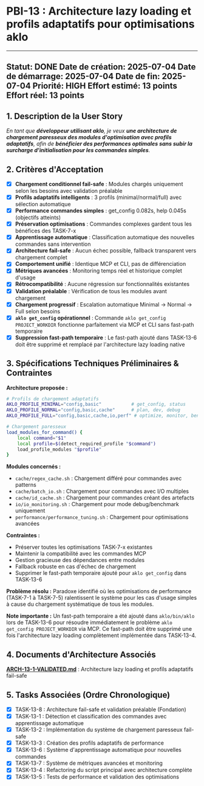 # PBI-13 : Architecture lazy loading et profils adaptatifs pour optimisations aklo

---
**Statut:** DONE
**Date de création:** 2025-07-04
**Date de démarrage:** 2025-07-04
**Date de fin:** 2025-07-04
**Priorité:** HIGH
**Effort estimé:** 13 points
**Effort réel:** 13 points
---

## 1. Description de la User Story

_En tant que **développeur utilisant aklo**, je veux **une architecture de chargement paresseux des modules d'optimisation avec profils adaptatifs**, afin de **bénéficier des performances optimales sans subir la surcharge d'initialisation pour les commandes simples**._

## 2. Critères d'Acceptation

- [x] **Chargement conditionnel fail-safe** : Modules chargés uniquement selon les besoins avec validation préalable
- [x] **Profils adaptatifs intelligents** : 3 profils (minimal/normal/full) avec sélection automatique
- [x] **Performance commandes simples** : get_config 0.082s, help 0.045s (objectifs atteints)
- [x] **Préservation optimisations** : Commandes complexes gardent tous les bénéfices des TASK-7-x
- [x] **Apprentissage automatique** : Classification automatique des nouvelles commandes sans intervention
- [x] **Architecture fail-safe** : Aucun échec possible, fallback transparent vers chargement complet
- [x] **Comportement unifié** : Identique MCP et CLI, pas de différenciation
- [x] **Métriques avancées** : Monitoring temps réel et historique complet d'usage
- [x] **Rétrocompatibilité** : Aucune régression sur fonctionnalités existantes
- [x] **Validation préalable** : Vérification de tous les modules avant chargement
- [x] **Chargement progressif** : Escalation automatique Minimal → Normal → Full selon besoins
- [x] **`aklo get_config` opérationnel** : Commande `aklo get_config PROJECT_WORKDIR` fonctionne parfaitement via MCP et CLI sans fast-path temporaire
- [x] **Suppression fast-path temporaire** : Le fast-path ajouté dans TASK-13-6 doit être supprimé et remplacé par l'architecture lazy loading native

## 3. Spécifications Techniques Préliminaires & Contraintes

**Architecture proposée :**
```bash
# Profils de chargement adaptatifs
AKLO_PROFILE_MINIMAL="config,basic"           # get_config, status
AKLO_PROFILE_NORMAL="config,basic,cache"      # plan, dev, debug
AKLO_PROFILE_FULL="config,basic,cache,io,perf" # optimize, monitor, benchmark

# Chargement paresseux
load_modules_for_command() {
    local command="$1"
    local profile=$(detect_required_profile "$command")
    load_profile_modules "$profile"
}
```

**Modules concernés :**
- `cache/regex_cache.sh` : Chargement différé pour commandes avec patterns
- `cache/batch_io.sh` : Chargement pour commandes avec I/O multiples
- `cache/id_cache.sh` : Chargement pour commandes créant des artefacts
- `io/io_monitoring.sh` : Chargement pour mode debug/benchmark uniquement
- `performance/performance_tuning.sh` : Chargement pour optimisations avancées

**Contraintes :**
- Préserver toutes les optimisations TASK-7-x existantes
- Maintenir la compatibilité avec les commandes MCP
- Gestion gracieuse des dépendances entre modules
- Fallback robuste en cas d'échec de chargement
- Supprimer le fast-path temporaire ajouté pour `aklo get_config` dans TASK-13-6

**Problème résolu :**
Paradoxe identifié où les optimisations de performance (TASK-7-1 à TASK-7-5) ralentissent le système pour les cas d'usage simples à cause du chargement systématique de tous les modules.

**Note importante :**
Un fast-path temporaire a été ajouté dans `aklo/bin/aklo` lors de TASK-13-6 pour résoudre immédiatement le problème `aklo get_config PROJECT_WORKDIR` via MCP. Ce fast-path doit être supprimé une fois l'architecture lazy loading complètement implémentée dans TASK-13-4.

## 4. Documents d'Architecture Associés

**[ARCH-13-1-VALIDATED.md](../02-architecture/ARCH-13-1-VALIDATED.md)** : Architecture lazy loading et profils adaptatifs fail-safe

## 5. Tasks Associées (Ordre Chronologique)

- [x] TASK-13-8 : Architecture fail-safe et validation préalable (Fondation)
- [x] TASK-13-1 : Détection et classification des commandes avec apprentissage automatique
- [x] TASK-13-2 : Implémentation du système de chargement paresseux fail-safe
- [x] TASK-13-3 : Création des profils adaptatifs de performance
- [x] TASK-13-6 : Système d'apprentissage automatique pour nouvelles commandes
- [x] TASK-13-7 : Système de métriques avancées et monitoring
- [x] TASK-13-4 : Refactoring du script principal avec architecture complète
- [x] TASK-13-5 : Tests de performance et validation des optimisations